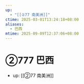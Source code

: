 ```yaml
---
up:
  - "[[②77 南美洲]]"
ctime: 2025-03-01T13:24:18+08:00
aliases:
  - 巴西
mtime: 2025-09-09T12:37:06+08:00
---
```


# ②777 巴西

- up: [[②77 南美洲]]
